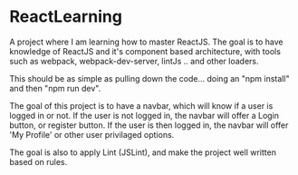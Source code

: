 # ReactLearning
A project where I am learning how to master ReactJS. The goal is to have knowledge of ReactJS and it's component based architecture, with tools such as webpack, webpack-dev-server, lintJs .. and other loaders.

This should be as simple as pulling down the code... doing an "npm install" and then "npm run dev".

The goal of this project is to have a navbar, which will know if a user is logged in or not. If the user is not logged in, the navbar will offer a Login button, or register button. If the user is then logged in, the navbar will offer 'My Profile' or other user privilaged options.

The goal is also to apply Lint (JSLint), and make the project well written based on rules.
